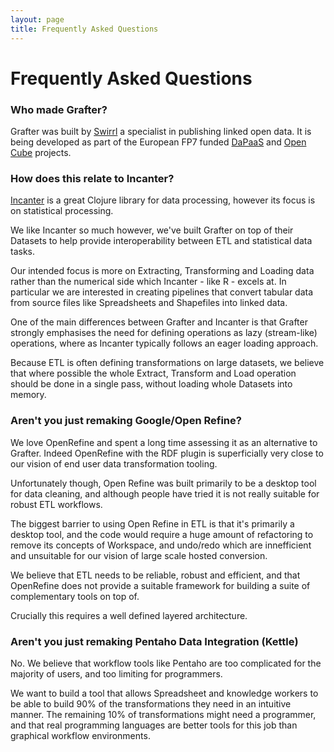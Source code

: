 ```yaml
---
layout: page
title: Frequently Asked Questions
---
```


# Frequently Asked Questions

### Who made Grafter?

Grafter was built by [Swirrl](http://swirrl.com/) a specialist in
publishing linked open data.  It is being developed as part of the
European FP7 funded [DaPaaS](http://project.dapaas.eu/) and
[Open Cube](http://www.opencube-project.eu/) projects.

### How does this relate to Incanter?

[Incanter](http://incanter.org/) is a great Clojure library for data
processing, however its focus is on statistical processing.

We like Incanter so much however, we've built Grafter on top of their
Datasets to help provide interoperability between ETL and statistical
data tasks.

Our intended focus is more on Extracting, Transforming and Loading
data rather than the numerical side which Incanter - like R - excels at.
In particular we are interested in creating pipelines that convert
tabular data from source files like Spreadsheets and Shapefiles into
linked data.

One of the main differences between Grafter and Incanter is that
Grafter strongly emphasises the need for defining operations as lazy
(stream-like) operations, where as Incanter typically follows an eager
loading approach.

Because ETL is often defining transformations on large datasets, we
believe that where possible the whole Extract, Transform and Load
operation should be done in a single pass, without loading whole
Datasets into memory.

### Aren't you just remaking Google/Open Refine?

We love OpenRefine and spent a long time assessing it as an
alternative to Grafter.  Indeed OpenRefine with the RDF plugin is
superficially very close to our vision of end user data transformation
tooling.

Unfortunately though, Open Refine was built primarily to be a desktop
tool for data cleaning, and although people have tried it is not really
suitable for robust ETL workflows.

The biggest barrier to using Open Refine in ETL is that it's primarily
a desktop tool, and the code would require a huge amount of
refactoring to remove its concepts of Workspace, and undo/redo which
are innefficient and unsuitable for our vision of large scale hosted
conversion.

We believe that ETL needs to be reliable, robust and efficient, and
that OpenRefine does not provide a suitable framework for building a suite
of complementary tools on top of.

Crucially this requires a well defined layered architecture.

### Aren't you just remaking Pentaho Data Integration (Kettle)

No.  We believe that workflow tools like Pentaho are too complicated
for the majority of users, and too limiting for programmers.

We want to build a tool that allows Spreadsheet and knowledge workers
to be able to build 90% of the transformations they need in an
intuitive manner.  The remaining 10% of transformations might need a
programmer, and that real programming languages are better tools for
this job than graphical workflow environments.
